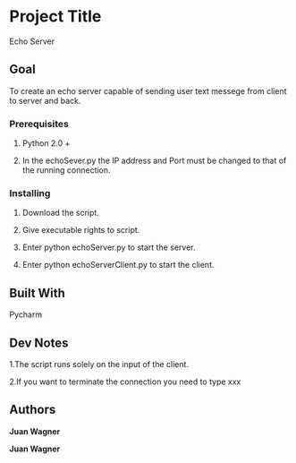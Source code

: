 # Project Title

Echo Server

## Goal

To create an echo server capable of sending user text messege from client to server and back.

### Prerequisites

1. Python 2.0 +

2. In the echoSever.py the IP address and Port must be changed to that of the running connection.

### Installing

1. Download the script.

2. Give executable rights to script.

3. Enter python echoServer.py to start the server.

4. Enter python echoServerClient.py to start the client.

## Built With

   Pycharm

## Dev Notes

1.The script runs solely on the input of the client.

2.If you want to terminate the connection you need to type xxx

## Authors

**Juan Wagner** 

**Juan Wagner** 
